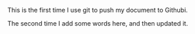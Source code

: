 This is the first time I use git to push my document to Githubi. 

The second time I add some words here, and then updated it.
